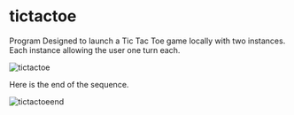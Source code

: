 # tictactoe
Program Designed to launch a Tic Tac Toe game locally with two instances. Each instance allowing the user one turn each.

![tictactoe](https://github.com/user-attachments/assets/47cef172-00ec-4508-b474-27ae7b23d955)

Here is the end of the sequence.

![tictactoeend](https://github.com/user-attachments/assets/f6608022-fa5d-445d-947c-f7ccc8f43391)

